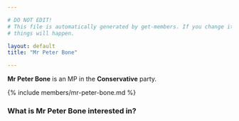 ```yaml
---

# DO NOT EDIT!
# This file is automatically generated by get-members. If you change it, bad
# things will happen.

layout: default
title: "Mr Peter Bone"

---
```


**Mr Peter Bone** is an MP in the **Conservative** party.

{% include members/mr-peter-bone.md %}

### What is Mr Peter Bone interested in?


